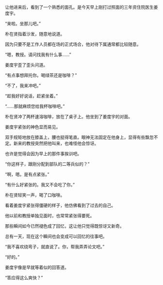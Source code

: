 让他进来后，看到了一个熟悉的面孔。是今天早上刚打过照面的三年资住院医生姜度宇。

“来啦。坐那儿吧。”

朴在贤指着沙发，随意地说道。

因为只要不是工作人员都在场的正式场合，他对待下属通常都比较随意。

“嗯，教授。请问找我有什么事……”

姜度宇歪了歪头问道。

“有点事想拜托你。喝绿茶还是咖啡？”

“不了，我来冲吧。”

“趁我好好说话，赶紧坐着。”

“……那就麻烦您给我杯咖啡吧。”

朴在贤冲了两杯速溶咖啡，放在了桌子上。他坐到了姜度宇的对面。

姜度宇紧张的神色显而易见。

双手规矩地放在膝盖上，腰也挺得笔直。眼神无法固定在他身上，显得有些飘忽不定。新来的教授突然把他叫来，也难怪他会惊讶。

也许是觉得会因为早上的那件事挨训吧。

“你这样子，跟刚分配到部队的二等兵似的？”

“啊，嗯。是有点紧张。”

“有什么好紧张的。我又不会吃了你。”

朴在贤轻笑一声，喝了口咖啡。

看着姜度宇紧张得僵硬的样子，他仿佛看到了过去的自己。

他以前和教授单独见面时，也常常紧张得要死。

那些瞬间如今已然褪色成了回忆，这让他只觉得既惊讶又新奇。

总有一天，现在这个瞬间也会变成可以回忆的往事吧。

“我不喜欢绕弯子，就直说了。你，帮我弄弄论文吧。”

“好的。”

姜度宇像是早就等着似的回答道。

“答应得这么爽快？”